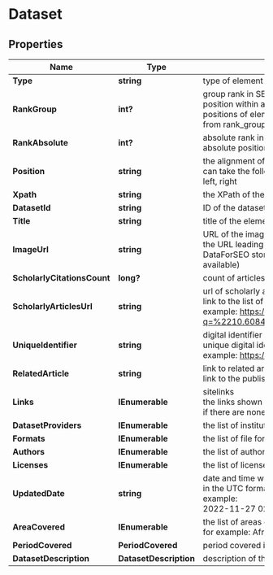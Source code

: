 # Dataset


## Properties

| Name | Type | Description | Notes |
|------------ | ------------- | ------------- | -------------|
**Type** | **string** | type of element |[optional]|
**RankGroup** | **int?** | group rank in SERP<br>position within a group of elements with identical type values<br>positions of elements with different type values are omitted from rank_group |[optional]|
**RankAbsolute** | **int?** | absolute rank in SERP<br>absolute position among all the elements in SERP |[optional]|
**Position** | **string** | the alignment of the element in SERP<br>can take the following values:<br>left, right |[optional]|
**Xpath** | **string** | the XPath of the element |[optional]|
**DatasetId** | **string** | ID of the dataset |[optional]|
**Title** | **string** | title of the element |[optional]|
**ImageUrl** | **string** | URL of the image<br>the URL leading to the image on the original resource or DataForSEO storage (in case the original source is not available) |[optional]|
**ScholarlyCitationsCount** | **long?** | count of articles that refer to the dataset |[optional]|
**ScholarlyArticlesUrl** | **string** | url of scholarly articles<br>link to the list of scholarly articles on Google Scholar<br>example: https://scholar.google.com/scholar?q=%2210.6084%20m9%20figshare%207427933%20v1%22 |[optional]|
**UniqueIdentifier** | **string** | digital identifier of an object<br>unique digital identifier of the dataset<br>example: https://doi.org/10.5061/dryad.hmgqnk9m3 |[optional]|
**RelatedArticle** | **string** | link to related article<br>link to the published article that is related to the dataset |[optional]|
**Links** | **IEnumerable<LinkElement>** | sitelinks<br>the links shown below some of Google Dataset’s search results<br>if there are none, equals null |[optional]|
**DatasetProviders** | **IEnumerable<LicensesElement>** | the list of institutions that provided the dataset |[optional]|
**Formats** | **IEnumerable<FormatsElement>** | the list of file formats of the dataset |[optional]|
**Authors** | **IEnumerable<AuthorsElement>** | the list of authors of the dataset |[optional]|
**Licenses** | **IEnumerable<LicensesElement>** | the list of licenses issued to the dataset |[optional]|
**UpdatedDate** | **string** | date and time when the result was last updated<br>in the UTC format: “yyyy-mm-dd hh-mm-ss +00:00”<br>example:<br>2022-11-27 02:00:00 +00:00 |[optional]|
**AreaCovered** | **IEnumerable<string>** | the list of areas covered in the dataset<br>for example: Africa, Global |[optional]|
**PeriodCovered** | **PeriodCovered** | period covered in the dataset |[optional]|
**DatasetDescription** | **DatasetDescription** | description of the dataset |[optional]|